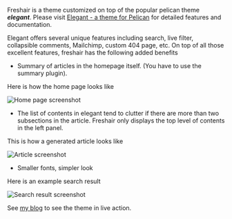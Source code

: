 Freshair is a theme customized on top of the popular pelican theme ***elegant***. 
Please visit [Elegant - a theme for Pelican](http://oncrashreboot.com/pelican-elegant) for detailed features and documentation.

Elegant offers several unique features including search, live filter, collapsible comments, Mailchimp, custom 404 page, etc. 
On top of all those excellent features, freshair has the following added benefits
- Summary of articles in the homepage itself. (You have to use the summary plugin).

Here is how the home page looks like

![Home page screenshot](https://raw.github.com/bnjasim/pelican-freshair/master/home-page-screenshot.png)

- The list of contents in elegant tend to clutter if there are more than two subsections in the article. Freshair only displays the top level of contents in the left panel.

This is how a generated article looks like

![Article screenshot](https://raw.github.com/bnjasim/pelican-freshair/master/article-screenshot.png)

- Smaller fonts, simpler look


Here is an example search result

![Search result screenshot](https://raw.github.com/bnjasim/pelican-freshair/master/search-result-screenshot.png)


See [my blog](bnjasim.github.io) to see the theme in live action.
